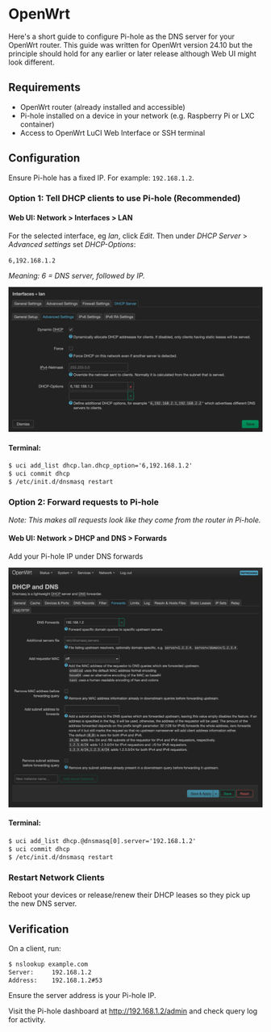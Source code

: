 # OpenWrt

Here's a short guide to configure Pi-hole as the DNS server for your OpenWrt router.
This guide was written for OpenWrt version 24.10 but the principle should hold for any earlier or later release although Web UI might look different.

## Requirements

* OpenWrt router (already installed and accessible)
* Pi-hole installed on a device in your network (e.g. Raspberry Pi or LXC container)
* Access to OpenWrt LuCI Web Interface or SSH terminal

## Configuration

Ensure Pi-hole has a fixed IP. For example: `192.168.1.2`.

### Option 1: Tell DHCP clients to use Pi-hole (Recommended)

#### Web UI: Network > Interfaces > LAN

For the selected interface, eg *lan*, click *Edit*. Then under *DHCP Server* > *Advanced settings* set *DHCP-Options*:

`6,192.168.1.2`

*Meaning: 6 = DNS server, followed by IP.*

![Screenshot of OpenWrt interface DHCP settings](../images/routers/openwrt-dhcp-options.png)

#### Terminal:

```shell
$ uci add_list dhcp.lan.dhcp_option='6,192.168.1.2'
$ uci commit dhcp
$ /etc/init.d/dnsmasq restart
```

### Option 2: Forward requests to Pi-hole
*Note: This makes all requests look like they come from the router in Pi-hole.*

#### Web UI: Network > DHCP and DNS > Forwards

Add your Pi-hole IP under DNS forwards

![Screenshot of OpenWrt DNS forwarding settings](../images/routers/openwrt-dns-forward.png)

#### Terminal:

```shell
$ uci add_list dhcp.@dnsmasq[0].server='192.168.1.2'
$ uci commit dhcp
$ /etc/init.d/dnsmasq restart
```

### Restart Network Clients

Reboot your devices or release/renew their DHCP leases so they pick up the new DNS server.

## Verification

On a client, run:

```shell
$ nslookup example.com
Server:		192.168.1.2
Address:	192.168.1.2#53
```
Ensure the server address is your Pi-hole IP.

Visit the Pi-hole dashboard at http://192.168.1.2/admin and check query log for activity.
